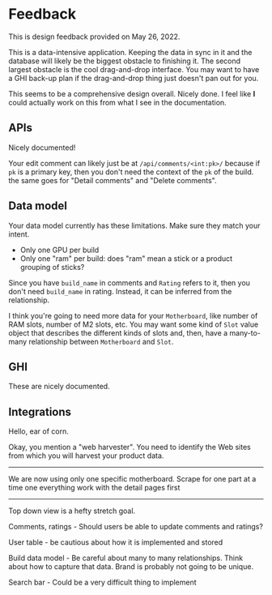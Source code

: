 # Feedback

This is design feedback provided on May 26, 2022.

This is a data-intensive application. Keeping the data in
sync in it and the database will likely be the biggest
obstacle to finishing it. The second largest obstacle is the
cool drag-and-drop interface. You may want to have a GHI
back-up plan if the drag-and-drop thing just doesn't pan out
for you.

This seems to be a comprehensive design overall. Nicely
done. I feel like **I** could actually work on this from
what I see in the documentation.

## APIs

Nicely documented!

Your edit comment can likely just be at
`/api/comments/<int:pk>/` because if `pk` is a primary key,
then you don't need the context of the `pk` of the build.
the same goes for "Detail comments" and "Delete comments".

## Data model

Your data model currently has these limitations. Make sure
they match your intent.

- Only one GPU per build
- Only one "ram" per build: does "ram" mean a stick or a
  product grouping of sticks?

Since you have `build_name` in comments and `Rating` refers
to it, then you don't need `build_name` in rating. Instead,
it can be inferred from the relationship.

I think you're going to need more data for your
`Motherboard`, like number of RAM slots, number of M2 slots,
etc. You may want some kind of `Slot` value object that
describes the different kinds of slots and, then, have a
many-to-many relationship between `Motherboard` and `Slot`.

## GHI

These are nicely documented.

## Integrations

Hello, ear of corn.

Okay, you mention a "web harvester". You need to identify
the Web sites from which you will harvest your product data.

---

We are now using only one specific motherboard.
Scrape for one part at a time
one everything
work with the detail pages first

---

Top down view is a hefty stretch goal.

Comments, ratings - Should users be able to update comments and ratings?

User table - be cautious about how it is implemented and stored

Build data model - Be careful about many to many relationships. Think about how to capture that data.
Brand is probably not going to be unique.

Search bar - Could be a very difficult thing to implement
